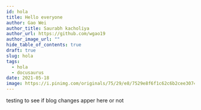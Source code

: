 ```yaml
---
id: hola
title: Hello everyone
author: Gao Wei
author_title: Saurabh kacholiya
author_url: https://github.com/wgao19
author_image_url: ""
hide_table_of_contents: true
draft: true
slug: hola
tags:
  - hola
  - docusaurus
date: 2021-05-18
image: https://i.pinimg.com/originals/75/29/e8/7529e8f6f1c62c6b2cee30748a2b1c4a.jpg
---
```


testing to see if blog changes apper here or not
